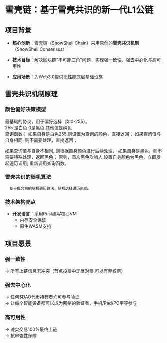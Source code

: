 # 雪壳链：基于雪壳共识的新一代L1公链


## 项目背景

- **核心创新**：雪壳链（SnowShell Chain）采用原创的**雪壳共识机制**（SnowShell Consensus）

- **技术目标**：解决区块链"不可能三角"问题，实现强一致性、强去中心化与高可用性

- **应用场景**：为Web3.0提供高性能底层基础设施




## 雪壳共识机制原理

### 颜色偏好决策模型

最基础的协议，用于偏好选择（如0-255）。  
255 是白色  0是黑色  其他值是纯色  
查询函数：
如果自身是白色255,则设置为查询的颜色，直接返回；
如果查询值与自身相同, 则不需要处理，直接返回；

如果查询值与自身不相同, 则根据自身颜色进行后续处理，
如果自身是黑色，则不需要特殊处理，返回黑色；
否则，首次黑色吹哨人,设置自身颜色为黑色，立即发起遍历调用;
重新调用查询函数。
 

###  雪壳共识的随机算法
      基于概念格的随机遍历算法，随机选择遍历形式。


###  技术架构亮点
- **开发语言**：采用Rust编写核心VM
  - 内存安全保证
  - 原生WASM支持
  

## 项目愿景

### 强一致性  
   → 所有上链信息无冲突（节点投票中无反对票,可以有弃权票）
   
###  强去中心化   
   → 任何$DAO代币持有者均可参与验证  
   →  让每个智能设备都可以成为网络的验证者，手机/Pad/PC平等参与

###  高可用性   
   → 诚实交易100%最终上链  
   → 抗审查性保障


 
